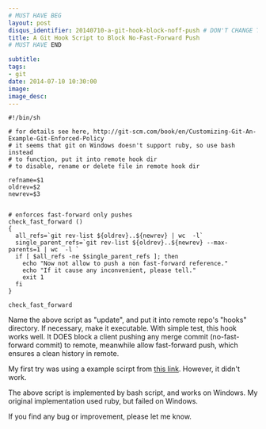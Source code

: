 ```yaml
---
# MUST HAVE BEG
layout: post
disqus_identifier: 20140710-a-git-hook-block-noff-push # DON'T CHANGE THE VALUE ONCE SET
title: A Git Hook Script to Block No-Fast-Forward Push
# MUST HAVE END

subtitle:
tags: 
- git
date: 2014-07-10 10:30:00
image:
image_desc:
---
```


    #!/bin/sh

    # for details see here, http://git-scm.com/book/en/Customizing-Git-An-Example-Git-Enforced-Policy
    # it seems that git on Windows doesn't support ruby, so use bash instead
    # to function, put it into remote hook dir
    # to disable, rename or delete file in remote hook dir

    refname=$1
    oldrev=$2
    newrev=$3


    # enforces fast-forward only pushes
    check_fast_forward ()
    {
      all_refs=`git rev-list ${oldrev}..${newrev} | wc  -l`
      single_parent_refs=`git rev-list ${oldrev}..${newrev} --max-parents=1 | wc  -l `
      if [ $all_refs -ne $single_parent_refs ]; then
        echo "Now not allow to push a non fast-forward reference."
        echo "If it cause any inconvenient, please tell."
        exit 1
      fi
    }

    check_fast_forward

Name the above script as "update", and put it into remote repo's "hooks" directory. If necessary, make it executable. With simple test, this hook works well. It DOES block a client pushing any merge commit (no-fast-forward commit) to remote, meanwhile allow fast-forward push, which ensures a clean history in remote.

My first try was using a example scirpt from [this link](http://git-scm.com/book/en/Customizing-Git-An-Example-Git-Enforced-Policy). However, it didn't work.

The above script is implemented by bash script, and works on Windows. My original implementation used ruby, but failed on Windows.

If you find any bug or improvement, please let me know.
